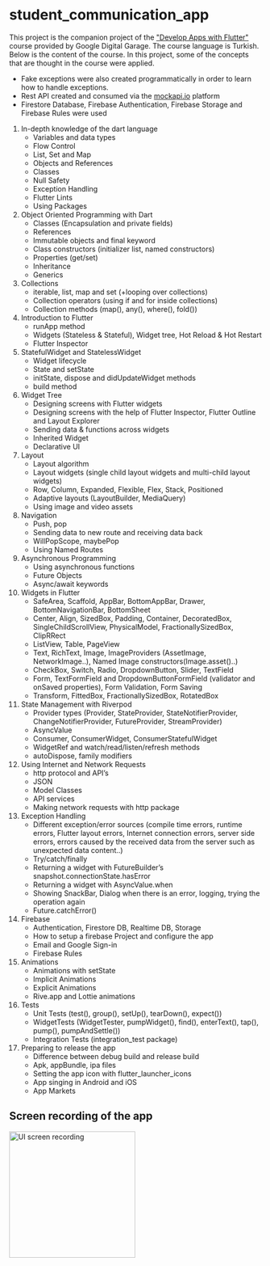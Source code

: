 # student_communication_app

This project is the companion project of the ["Develop Apps with Flutter"](https://learndigital.withgoogle.com/dijitalatolye/course/develop-app-flutter) course provided by Google Digital Garage. 
The course language is Turkish. Below is the content of the course. 
In this project, some of the concepts that are thought in the course were applied. 

- Fake exceptions were also created programmatically in order to learn how to handle exceptions.
- Rest API created and consumed via the [mockapi.io](https://mockapi.io) platform
- Firestore Database, Firebase Authentication, Firebase Storage and Firebase Rules were used

1. In-depth knowledge of the dart language
   - Variables and data types
   - Flow Control
   - List, Set and Map
   - Objects and References
   - Classes
   - Null Safety
   - Exception Handling
   - Flutter Lints
   - Using Packages
2. Object Oriented Programming with Dart
   - Classes (Encapsulation and private fields)
   - References
   - Immutable objects and final keyword
   - Class constructors (initializer list, named constructors)
   - Properties (get/set)
   - Inheritance
   - Generics
3. Collections
   - iterable, list, map and set (+looping over collections)
   - Collection operators (using if and for inside collections)
   - Collection methods (map(), any(), where(), fold())
4. Introduction to Flutter
   - runApp method
   - Widgets (Stateless & Stateful), Widget tree, Hot Reload & Hot Restart
   - Flutter Inspector
5. StatefulWidget and StatelessWidget
   - Widget lifecycle
   - State and setState
   - initState, dispose and didUpdateWidget methods
   - build method
6. Widget Tree
   - Designing screens with Flutter widgets
   - Designing screens with the help of Flutter Inspector, Flutter Outline and Layout Explorer
   - Sending data & functions across widgets
   - Inherited Widget
   - Declarative UI
7. Layout
   - Layout algorithm
   - Layout widgets (single child layout widgets and multi-child layout widgets)
   - Row, Column, Expanded, Flexible, Flex, Stack, Positioned
   - Adaptive layouts (LayoutBuilder, MediaQuery)
   - Using image and video assets
8. Navigation
   - Push, pop
   - Sending data to new route and receiving data back
   - WillPopScope, maybePop
   - Using Named Routes
9. Asynchronous Programming
   - Using asynchronous functions
   - Future Objects
   - Async/await keywords
10. Widgets in Flutter
    - SafeArea, Scaffold, AppBar, BottomAppBar, Drawer, BottomNavigationBar, BottomSheet
    - Center, Align, SizedBox, Padding, Container, DecoratedBox, SingleChildScrollView, PhysicalModel, FractionallySizedBox, ClipRRect
    - ListView, Table, PageView
    - Text, RichText, Image, ImageProviders (AssetImage, NetworkImage..), Named Image constructors(Image.asset()..)
    - CheckBox, Switch, Radio, DropdownButton, Slider, TextField
    - Form, TextFormField and DropdownButtonFormField (validator and onSaved properties), Form Validation, Form Saving
    - Transform, FittedBox, FractionallySizedBox, RotatedBox
11. State Management with Riverpod
    - Provider types (Provider, StateProvider, StateNotifierProvider, ChangeNotifierProvider, FutureProvider, StreamProvider)
    - AsyncValue
    - Consumer, ConsumerWidget, ConsumerStatefulWidget
    - WidgetRef and watch/read/listen/refresh methods
    - autoDispose, family modifiers
12. Using Internet and Network Requests
    - http protocol and API’s
    - JSON
    - Model Classes
    - API services
    - Making network requests with http package
13. Exception Handling
    - Different exception/error sources (compile time errors, runtime errors, Flutter layout errors, Internet connection errors, server side errors, errors caused by the received data from the server such as unexpected data content..)
    - Try/catch/finally
    - Returning a widget with FutureBuilder’s snapshot.connectionState.hasError
    - Returning a widget with AsyncValue.when
    - Showing SnackBar, Dialog when there is an error, logging, trying the operation again
    - Future.catchError()
14. Firebase
    - Authentication, Firestore DB, Realtime DB, Storage
    - How to setup a firebase Project and configure the app
    - Email and Google Sign-in
    - Firebase Rules
15. Animations
    - Animations with setState
    - Implicit Animations
    - Explicit Animations
    - Rive.app and Lottie animations
16. Tests
    - Unit Tests (test(), group(), setUp(), tearDown(), expect())
    - WidgetTests (WidgetTester, pumpWidget(), find(), enterText(), tap(), pump(), pumpAndSettle())
    - Integration Tests (integration_test package)
17. Preparing to release the app
    - Difference between debug build and release build
    - Apk, appBundle, ipa files
    - Setting the app icon with flutter_launcher_icons
    - App singing in Android and iOS
    - App Markets

## Screen recording of the app

<img src="https://github.com/BasakK6/student_communication_app/blob/master/readme_assets/android_screen_recording.gif?raw=true" alt="UI screen recording" width="250"/>

